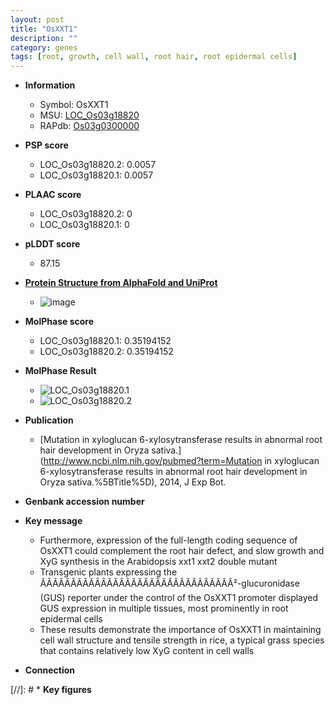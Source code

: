 ```yaml
---
layout: post
title: "OsXXT1"
description: ""
category: genes
tags: [root, growth, cell wall, root hair, root epidermal cells]
---
```


* **Information**  
    + Symbol: OsXXT1  
    + MSU: [LOC_Os03g18820](http://rice.plantbiology.msu.edu/cgi-bin/ORF_infopage.cgi?orf=LOC_Os03g18820)  
    + RAPdb: [Os03g0300000](http://rapdb.dna.affrc.go.jp/viewer/gbrowse_details/irgsp1?name=Os03g0300000)  

* **PSP score**  
    + LOC_Os03g18820.2: 0.0057 
    + LOC_Os03g18820.1: 0.0057 

* **PLAAC score**  
    + LOC_Os03g18820.2: 0 
    + LOC_Os03g18820.1: 0 

* **pLDDT score**
    + 87.15

* **[Protein Structure from AlphaFold and UniProt](https://www.uniprot.org/uniprotkb/Q10MQ0/entry#structure)**
    + ![image](https://ricepsp.github.io/images/Q1/AF-Q10MQ0-F1.png)

* **MolPhase score**
    + LOC_Os03g18820.1: 0.35194152
    + LOC_Os03g18820.2: 0.35194152

* **MolPhase Result**
    + ![LOC_Os03g18820.1](https://304243504.github.io/Pictures/LOC_Os03g/LOC_Os03g18820.1.png)
    + ![LOC_Os03g18820.2](https://304243504.github.io/Pictures/LOC_Os03g/LOC_Os03g18820.2.png)

* **Publication**  
    + [Mutation in xyloglucan 6-xylosytransferase results in abnormal root hair development in Oryza sativa.](http://www.ncbi.nlm.nih.gov/pubmed?term=Mutation in xyloglucan 6-xylosytransferase results in abnormal root hair development in Oryza sativa.%5BTitle%5D), 2014, J Exp Bot.

* **Genbank accession number**  

* **Key message**  
    + Furthermore, expression of the full-length coding sequence of OsXXT1 could complement the root hair defect, and slow growth and XyG synthesis in the Arabidopsis xxt1 xxt2 double mutant
    + Transgenic plants expressing the ÃÂÃÂÃÂÃÂÃÂÃÂÃÂÃÂÃÂÃÂÃÂÃÂÃÂÃÂÃÂÃÂ²-glucuronidase (GUS) reporter under the control of the OsXXT1 promoter displayed GUS expression in multiple tissues, most prominently in root epidermal cells
    + These results demonstrate the importance of OsXXT1 in maintaining cell wall structure and tensile strength in rice, a typical grass species that contains relatively low XyG content in cell walls

* **Connection**  

[//]: # * **Key figures**  



